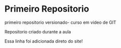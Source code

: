 # Primeiro Repositorio 
 primeiro repositorio versionado- curso em video de GIT

Repositorio criado durante a aula 

Essa linha foi adicionada direto do site!
